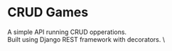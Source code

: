 # CRUD Games
A simple API running CRUD opperations. \
Built using Django REST framework with decorators. \
